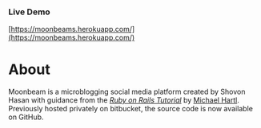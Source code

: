### Live Demo

[https://moonbeams.herokuapp.com/](https://moonbeams.herokuapp.com/)

# About

Moonbeam is a microblogging social media platform created by Shovon Hasan with guidance from the  [*Ruby on Rails Tutorial*](http://www.railstutorial.org/)
by [Michael Hartl](http://www.michaelhartl.com/). Previously hosted privately on bitbucket, the source code is now available on GitHub.

